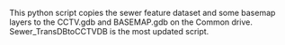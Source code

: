 This python script copies the sewer feature dataset and some basemap layers to the CCTV.gdb and BASEMAP.gdb on the Common drive.
Sewer_TransDBtoCCTVDB is the most updated script.
